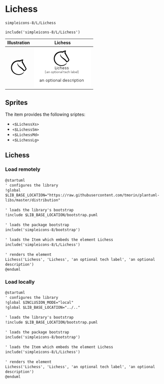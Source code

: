 # Lichess


```text
simpleicons-8/L/Lichess
```

```text
include('simpleicons-8/L/Lichess')
```



| Illustration | Lichess |
| :---: | :---: |
| ![illustration for Illustration](../../simpleicons-8/L/Lichess.png) | ![illustration for Lichess](../../simpleicons-8/L/Lichess.Local.png) |



## Sprites
The item provides the following sriptes:

- `<$LichessXs>`
- `<$LichessSm>`
- `<$LichessMd>`
- `<$LichessLg>`





## Lichess

### Load remotely
```plantuml
@startuml
' configures the library
!global $LIB_BASE_LOCATION="https://raw.githubusercontent.com/tmorin/plantuml-libs/master/distribution"

' loads the library's bootstrap
!include $LIB_BASE_LOCATION/bootstrap.puml

' loads the package bootstrap
include('simpleicons-8/bootstrap')

' loads the Item which embeds the element Lichess
include('simpleicons-8/L/Lichess')

' renders the element
Lichess('Lichess', 'Lichess', 'an optional tech label', 'an optional description')
@enduml
```

### Load locally
```plantuml
@startuml
' configures the library
!global $INCLUSION_MODE="local"
!global $LIB_BASE_LOCATION="../.."

' loads the library's bootstrap
!include $LIB_BASE_LOCATION/bootstrap.puml

' loads the package bootstrap
include('simpleicons-8/bootstrap')

' loads the Item which embeds the element Lichess
include('simpleicons-8/L/Lichess')

' renders the element
Lichess('Lichess', 'Lichess', 'an optional tech label', 'an optional description')
@enduml
```

